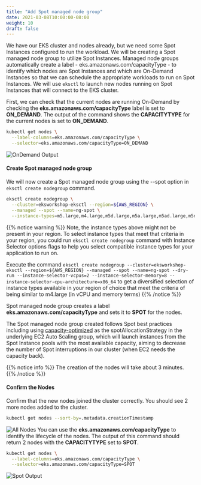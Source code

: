 ```yaml
---
title: "Add Spot managed node group"
date: 2021-03-08T10:00:00-08:00
weight: 10
draft: false
---
```

We have our EKS cluster and nodes already, but we need some Spot Instances configured to run the workload. We will be creating a Spot managed node group to utilize Spot Instances. Managed node groups automatically create a label - eks.amazonaws.com/capacityType - to identify which nodes are Spot Instances and which are On-Demand Instances so that we can schedule the appropriate workloads to run on Spot Instances. We will use `eksctl` to launch new nodes running on Spot Instances that will connect to the EKS cluster.

First, we can check that the current nodes are running On-Demand by checking the **eks.amazonaws.com/capacityType** label is set to **ON_DEMAND**. The output of the command shows the **CAPACITYTYPE** for the current nodes is set to **ON_DEMAND**.

```bash
kubectl get nodes \
  --label-columns=eks.amazonaws.com/capacityType \
  --selector=eks.amazonaws.com/capacityType=ON_DEMAND
```

![OnDemand Output](/images/spotworkers/spot_get_od.png)

#### Create Spot managed node group

We will now create a Spot managed node group using the --spot option in `eksctl create nodegroup` command.

```bash
eksctl create nodegroup \
  --cluster=eksworkshop-eksctl --region=${AWS_REGION} \
  --managed --spot --name=ng-spot \
  --instance-types=m5.large,m4.large,m5d.large,m5a.large,m5ad.large,m5n.large,m5dn.large
```

{{% notice warning %}}
Note, the instance types above might not be present in your region. To select instance types that meet that criteria in your region, you could run `eksctl create nodegroup` command with Instance Selector options flags to help you select compatible instance types for your application to run on. 

Execute the command `eksctl create nodegroup --cluster=eksworkshop-eksctl --region=${AWS_REGION} --managed --spot --name=ng-spot --dry-run --instance-selector-vcpus=2 --instance-selector-memory=8 --instance-selector-cpu-architecture=x86_64` to get a diversified selection of instance types available in your region of choice that meet the criteria of being similar to m4.large (in vCPU and memory terms)
{{% /notice %}}

Spot managed node group creates a label **eks.amazonaws.com/capacityType** and sets it to **SPOT** for the nodes.

The Spot managed node group created follows Spot best practices including using [capacity-optimized](https://aws.amazon.com/blogs/compute/introducing-the-capacity-optimized-allocation-strategy-for-amazon-ec2-spot-instances/) as the spotAllocationStrategy in the underlying EC2 Auto Scaling group, which will launch instances from the Spot Instance pools with the most available capacity, aiming to decrease the number of Spot interruptions in our cluster (when EC2 needs the capacity back).

{{% notice info %}}
The creation of the nodes will take about 3 minutes.
{{% /notice %}}

#### Confirm the Nodes

Confirm that the new nodes joined the cluster correctly. You should see 2 more nodes added to the cluster.

```bash
kubectl get nodes --sort-by=.metadata.creationTimestamp
```

![All Nodes](/images/spotworkers/spot_get_nodes.png)
You can use the **eks.amazonaws.com/capacityType** to identify the lifecycle of the nodes. The output of this command should return 2 nodes with the **CAPACITYTYPE** set to **SPOT**.

```bash
kubectl get nodes \
  --label-columns=eks.amazonaws.com/capacityType \
  --selector=eks.amazonaws.com/capacityType=SPOT
```

![Spot Output](/images/spotworkers/spot_get_spot.png)


